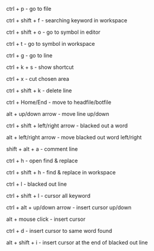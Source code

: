 ctrl + p - go to file

ctrl + shift + f - searching keyword in workspace

ctrl + shift + o - go to symbol in editor

ctrl + t - go to symbol in workspace

ctrl + g - go to line

ctrl + k + s - show shortcut

ctrl + x - cut chosen area

ctrl + shift + k - delete line

ctrl + Home/End - move to headfile/botfile

alt + up/down arrow - move line up/down

ctrl + shift + left/right arrow - blacked out a word

alt + left/right arrow - move blacked out word left/right

shift + alt + a - comment line

ctrl + h - open find & replace

ctrl + shift + h - find & replace in workspace

ctrl + l - blacked out line

ctrl + shift + l - cursor all keyword

ctrl + alt + up/down arrow - insert cursor up/down

alt + mouse click - insert cursor

ctrl + d - insert cursor to same word found

alt + shift + i - insert cursor at the end of blacked out line

